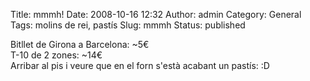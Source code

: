 Title: mmmh!
Date: 2008-10-16 12:32
Author: admin
Category: General
Tags: molins de rei, pastís
Slug: mmmh
Status: published

Bitllet de Girona a Barcelona: ~5€  
T-10 de 2 zones: ~14€  
Arribar al pis i veure que en el forn s'està acabant un pastís: :D
